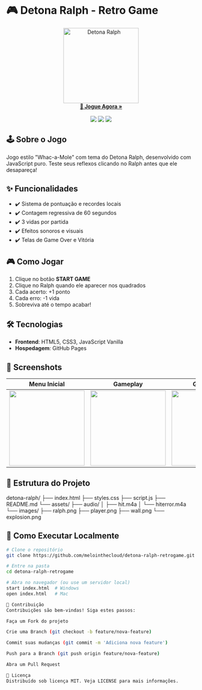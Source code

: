 # 🎮 Detona Ralph - Retro Game

<div align="center">
  <img src="assets/images/ralph.png" alt="Detona Ralph" width="200">
  <br>
  <a href="https://melointhecloud.github.io/detona-ralph-retrogame/">
    <strong>🎯 Jogue Agora »</strong>
  </a>
  <br>
  <br>
  <img src="https://img.shields.io/badge/HTML5-E34F26?style=flat&logo=html5&logoColor=white">
  <img src="https://img.shields.io/badge/CSS3-1572B6?style=flat&logo=css3&logoColor=white">
  <img src="https://img.shields.io/badge/JavaScript-F7DF1E?style=flat&logo=javascript&logoColor=black">
</div>

## 🕹️ Sobre o Jogo
Jogo estilo "Whac-a-Mole" com tema do Detona Ralph, desenvolvido com JavaScript puro. Teste seus reflexos clicando no Ralph antes que ele desapareça!

## ✨ Funcionalidades
- ✔️ Sistema de pontuação e recordes locais
- ✔️ Contagem regressiva de 60 segundos
- ✔️ 3 vidas por partida
- ✔️ Efeitos sonoros e visuais
- ✔️ Telas de Game Over e Vitória

## 🎮 Como Jogar
1. Clique no botão **START GAME**
2. Clique no Ralph quando ele aparecer nos quadrados
3. Cada acerto: +1 ponto
4. Cada erro: -1 vida
5. Sobreviva até o tempo acabar!

## 🛠️ Tecnologias
- **Frontend**: HTML5, CSS3, JavaScript Vanilla
- **Hospedagem**: GitHub Pages

## 📸 Screenshots
| Menu Inicial | Gameplay | Game Over |
|--------------|----------|-----------|
| <img src="assets/images/screenshot1.png" width="200"> | <img src="assets/images/screenshot2.png" width="200"> | <img src="assets/images/screenshot3.png" width="200"> |

## 📁 Estrutura do Projeto

detona-ralph/
├── index.html
├── styles.css
├── script.js
├── README.md
└── assets/
├── audio/
│ ├── hit.m4a
│ └── hiterror.m4a
└── images/
├── ralph.png
├── player.png
├── wall.png
└── explosion.png


## 🚀 Como Executar Localmente
```bash
# Clone o repositório
git clone https://github.com/melointhecloud/detona-ralph-retrogame.git

# Entre na pasta
cd detona-ralph-retrogame

# Abra no navegador (ou use um servidor local)
start index.html  # Windows
open index.html   # Mac

🤝 Contribuição
Contribuições são bem-vindas! Siga estes passos:

Faça um Fork do projeto

Crie uma Branch (git checkout -b feature/nova-feature)

Commit suas mudanças (git commit -m 'Adiciona nova feature')

Push para a Branch (git push origin feature/nova-feature)

Abra um Pull Request

📜 Licença
Distribuído sob licença MIT. Veja LICENSE para mais informações.
